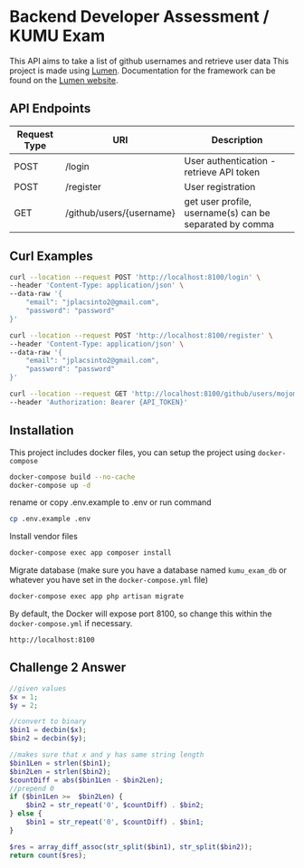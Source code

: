 # Backend Developer Assessment / KUMU Exam

This API aims to take a list of github usernames and retrieve user data
This project is made using [Lumen](https://lumen.laravel.com). Documentation for the framework can be found on the [Lumen website](https://lumen.laravel.com/docs).


## API Endpoints
| Request Type | URI | Description|
| ------ | ------ | ------ |
| POST | /login | User authentication - retrieve API token |
| POST | /register | User registration|
| GET | /github/users/{username} | get user profile, username(s) can be separated by comma 

## Curl Examples

```bash
curl --location --request POST 'http://localhost:8100/login' \
--header 'Content-Type: application/json' \
--data-raw '{
    "email": "jplacsinto2@gmail.com",
    "password": "password"
}'
```
```bash
curl --location --request POST 'http://localhost:8100/register' \
--header 'Content-Type: application/json' \
--data-raw '{
    "email": "jplacsinto2@gmail.com",
    "password": "password"
}'
```
```bash
curl --location --request GET 'http://localhost:8100/github/users/mojombo,defunkt,jplacsinto' \
--header 'Authorization: Bearer {API_TOKEN}'
```

## Installation
This project includes docker files, you can setup the project using `docker-compose`

```sh
docker-compose build --no-cache
docker-compose up -d
```

rename or copy .env.example to .env or run command

```sh
cp .env.example .env
```

Install vendor files

```sh
docker-compose exec app composer install
```

Migrate database (make sure you have a database named `kumu_exam_db` or whatever you have set in the `docker-compose.yml` file)
```sh
docker-compose exec app php artisan migrate
```

By default, the Docker will expose port 8100, so change this within the `docker-compose.yml` if necessary.
```ssh
http://localhost:8100
```

## Challenge 2 Answer
```php
//given values
$x = 1;
$y = 2;

//convert to binary
$bin1 = decbin($x);
$bin2 = decbin($y);

//makes sure that x and y has same string length
$bin1Len = strlen($bin1);
$bin2Len = strlen($bin2);
$countDiff = abs($bin1Len - $bin2Len);
//prepend 0
if ($bin1Len >=  $bin2Len) {
    $bin2 = str_repeat('0', $countDiff) . $bin2;
} else {
    $bin1 = str_repeat('0', $countDiff) . $bin1;
}

$res = array_diff_assoc(str_split($bin1), str_split($bin2));
return count($res);
```